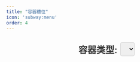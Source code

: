 ```yaml
---
title: "容器槽位"
icon: 'subway:menu'
order: 4
---
```

<script setup lang="ts">
import {computed, ref} from "vue"; 

const selectOption = ref("https://raw.githubusercontent.com/BukkitWiki/Picture/main/pic/2024/chest-large.png");
const useImgUrl = ref("");

const slotMapping = [
    {
        name: '铁砧(Anvil)',
        url: 'https://raw.githubusercontent.com/BukkitWiki/Picture/main/pic/2024/anvil.png'
    },
    {
        name: '信标(Beacon)',
        url: 'https://raw.githubusercontent.com/BukkitWiki/Picture/main/pic/2024/20241113021809.png'
    },
    {
        name: '高炉(Blast Furnace)',
        url: 'https://raw.githubusercontent.com/BukkitWiki/Picture/main/pic/2024/20241113021931.png'
    },
    {
        name: '炼药台(Brewing Stand)',
        url: 'https://raw.githubusercontent.com/BukkitWiki/Picture/main/pic/2024/brewing-stand.png'
    },
    {
        name: '制图台(Cartography)',
        url: 'https://raw.githubusercontent.com/BukkitWiki/Picture/main/pic/2024/cartography-table.png'
    },
    {
        name: '大箱子(Large Chest)',
        url: 'https://raw.githubusercontent.com/BukkitWiki/Picture/main/pic/2024/chest-large.png'
    },
    {
        name: '小箱子(Small Chest)',
        url: 'https://raw.githubusercontent.com/BukkitWiki/Picture/main/pic/2024/chest-small.png'
    },
    {
        name: '合成台(Crafting)',
        url: 'https://raw.githubusercontent.com/BukkitWiki/Picture/main/pic/2024/crafting-table.png'
    },
    {
        name: '发射器(Dispenser)',
        url: 'https://raw.githubusercontent.com/BukkitWiki/Picture/main/pic/2024/dispenser.png'
    },
    {
        name: '驴(Donkey)',
        url: 'https://raw.githubusercontent.com/BukkitWiki/Picture/main/pic/2024/donkey.png'
    },
    {
        name: '投掷器(Dropper)',
        url: 'https://raw.githubusercontent.com/BukkitWiki/Picture/main/pic/2024/dropper.png'
    },
    {
        name: '附魔台(Enchanting)',
        url: 'https://raw.githubusercontent.com/BukkitWiki/Picture/main/pic/2024/enchanting-table.png'
    },
    {
        name: '熔炉(Furnace)',
        url: 'https://raw.githubusercontent.com/BukkitWiki/Picture/main/pic/2024/furnace.png'
    },
    {
        name: '砂轮(Grindstone)',
        url: 'https://raw.githubusercontent.com/BukkitWiki/Picture/main/pic/2024/grindstone.png'
    },
    {
        name: '漏斗(Hopper)',
        url: 'https://raw.githubusercontent.com/BukkitWiki/Picture/main/pic/2024/hopper.png'
    },
    {
        name: '马(Horse)',
        url: 'https://raw.githubusercontent.com/BukkitWiki/Picture/main/pic/2024/horse.png'
    },
    {
        name: '羊驼(Llama)',
        url: 'https://raw.githubusercontent.com/BukkitWiki/Picture/main/pic/2024/llama.png'
    },
    {
        name: '织布机(Loom)',
        url: 'https://raw.githubusercontent.com/BukkitWiki/Picture/main/pic/2024/loom.png'
    },
    {
        name: '玩家(Player)',
        url: 'https://raw.githubusercontent.com/BukkitWiki/Picture/main/pic/2024/player.png'
    },
    {
        name: '潜影盒(Shulker Box)',
        url: 'https://raw.githubusercontent.com/BukkitWiki/Picture/main/pic/2024/shulker-box.png'
    },
    {
        name: '锻造台(Smithing)',
        url: 'https://raw.githubusercontent.com/BukkitWiki/Picture/main/pic/2024/smithing-table.png'
    },
    {
        name: '烟熏炉(Smoker)',
        url: 'https://raw.githubusercontent.com/BukkitWiki/Picture/main/pic/2024/smoker.png'
    },
    {
        name: '切石机(StoneCutter)',
        url: 'https://raw.githubusercontent.com/BukkitWiki/Picture/main/pic/2024/stonecutter.png'
    },
    {
        name: '村民(Villager)',
        url: 'https://raw.githubusercontent.com/BukkitWiki/Picture/main/pic/2024/villager.png'
    },
];

const getImage = computed(()=>{
    return selectOption.value
})

</script>
<style scope>
.container{
  display: flex;
  flex-direction: column;
  align-items: center;
  padding: 1rem;
  gap: 1rem;
  font-family: Arial, sans-serif;
  width: 100%;
}
.select-box{
  font-size: 1.5rem;
  color: #333;
  font-weight: bold;
  display: flex;
  align-items: center;
  gap: 0.5rem;
}


.select-input {
  font-size: 1rem;
  padding: 0.5rem;
  border: 1px solid #ccc;
  border-radius: 4px;
  outline: none;
  transition: border-color 0.3s ease;
}
.select-input:focus {
  border-color: #42b983;
}

.image-preview {
  max-width: 100%;
  height: auto;
  border-radius: 8px;
  box-shadow: 0 2px 5px rgba(0, 0, 0, 0.2);
}
</style>

<div class="container">

<div class="select-box">
<span>容器类型: </span>
<select v-model="selectOption" class="select-input">
    <option v-for="(item,i) in slotMapping" :key="i" :label="item.name" :value="item.url"></option>
</select>
</div>
<img :src="getImage" class="image-preview" style="pointer-events: none">
</div>